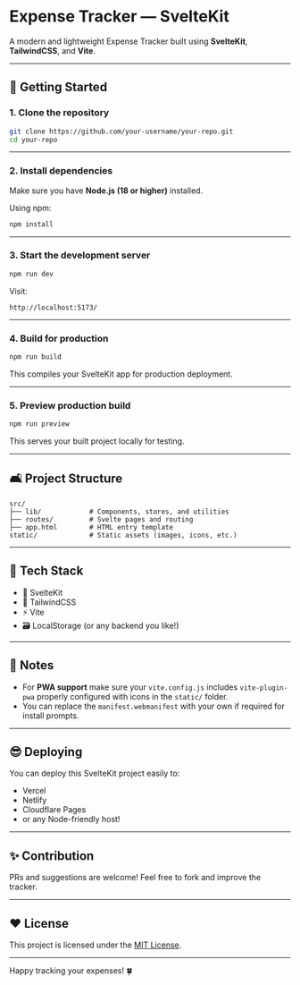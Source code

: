 # Expense Tracker — SvelteKit

A modern and lightweight Expense Tracker built using **SvelteKit**, **TailwindCSS**, and **Vite**.

---

## 🚀 Getting Started

### 1. Clone the repository

```bash
git clone https://github.com/your-username/your-repo.git
cd your-repo
```

---

### 2. Install dependencies

Make sure you have **Node.js (18 or higher)** installed.

Using npm:
```bash
npm install
```


---

### 3. Start the development server

```bash
npm run dev
```

Visit:
```
http://localhost:5173/
```

---

### 4. Build for production

```bash
npm run build
```

This compiles your SvelteKit app for production deployment.

---

### 5. Preview production build

```bash
npm run preview
```

This serves your built project locally for testing.

---

## 🛋️ Project Structure

```
src/
├── lib/            # Components, stores, and utilities
├── routes/         # Svelte pages and routing
├── app.html        # HTML entry template
static/             # Static assets (images, icons, etc.)
```

---

## 🚡 Tech Stack

- 🦜 SvelteKit
- 🌟 TailwindCSS
- ⚡ Vite
- 🗃️ LocalStorage (or any backend you like!)

---

## 🚨 Notes

- For **PWA support** make sure your `vite.config.js` includes `vite-plugin-pwa` properly configured with icons in the `static/` folder.
- You can replace the `manifest.webmanifest` with your own if required for install prompts.

---

## 😎 Deploying

You can deploy this SvelteKit project easily to:
- Vercel
- Netlify
- Cloudflare Pages
- or any Node-friendly host!

---

## ✨ Contribution

PRs and suggestions are welcome! Feel free to fork and improve the tracker.

---

## ❤️ License

This project is licensed under the [MIT License](LICENSE).

---

Happy tracking your expenses! 🍀


